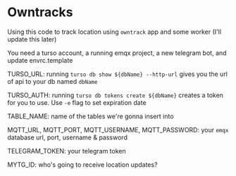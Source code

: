 # Owntracks
Using this code to track location using `owntrack` app and some worker (I'll update this later)

You need a turso account, a running emqx project, a new telegram bot, and update envrc.template

TURSO_URL: running `turso db show ${dbName} --http-url` gives you the url of api to your db named `dbName`

TURSO_AUTH: running `turso db tokens create ${dbName}` creates a token for you to use. Use `-e` flag to set expiration date

TABLE_NAME: name of the tables we're gonna insert into

MQTT_URL, MQTT_PORT, MQTT_USERNAME, MQTT_PASSWORD: your `emqx` database url, port, username & password

TELEGRAM_TOKEN: your telegram token

MYTG_ID: who's going to receive location updates?
